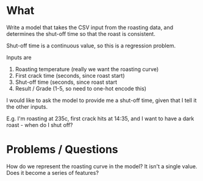 # What

Write a model that takes the CSV input from the roasting data, and determines the shut-off time so that the roast
is consistent. 

Shut-off time is a continuous value, so this is a regression problem.

Inputs are
1. Roasting temperature (really we want the roasting curve)
2. First crack time (seconds, since roast start)
3. Shut-off time (seconds, since roast start
4. Result / Grade (1-5, so need to one-hot encode this)

I would like to ask the model to provide me a shut-off time, given that I tell it the other inputs. 

E.g. I'm roasting at 235c, first crack hits at 14:35, and I want to have a dark roast - when do I shut off? 

# Problems / Questions

How do we represent the roasting curve in the model?  It isn't a single value.  Does it become a series of features? 



